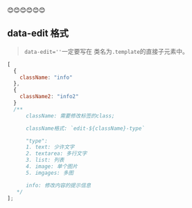 😊😊😊😊😊😊

## data-edit 格式

> `data-edit=''`一定要写在 类名为`.template`的直接子元素中。

```js
[
  {
    className: "info"
  },
  {
    className2: "info2"
  }
  /**
      className: 需要修改标签的class;

      className格式: `edit-${className}-type`

      "type":
      1. text: 少许文字
      2. textarea: 多行文字
      3. list: 列表
      4. image: 单个图片
      5. imgages: 多图

      info: 修改内容的提示信息
   */
];
```
